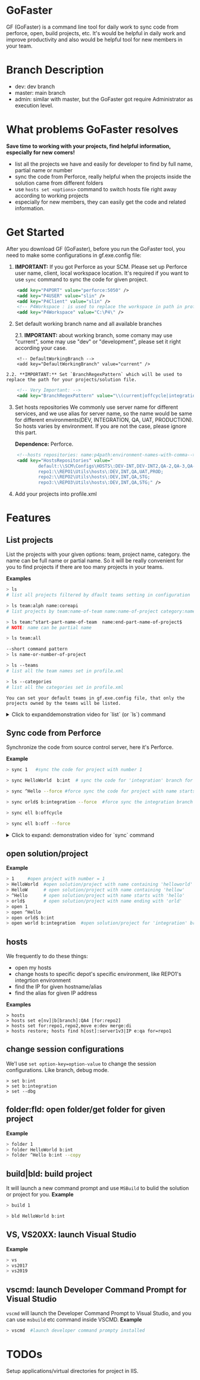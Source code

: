 # GoFaster
GF (GoFaster) is a command line tool for daily work to sync code from perforce, open, build projects, etc. It's would be helpful in daily work and improve productivity and also would be helpful tool for new members in your team.

# Branch Description
* dev: dev branch
* master: main branch
* admin: similar with master, but the GoFaster got require Administrator as execution level.

# What problems GoFaster resolves
**Save time to working with your projects, find helpful information, especially for new comers!**
* list all the projects we have and easily for developer to find by full name, partial name or number
* sync the code from Perforce, really helpful when the projects inside the solution came from different folders
* use `hosts set <options>` command to switch hosts file right away according to working projects
* especially for new members, they can easily get the code and related information. 

# Get Started
After you download GF (GoFaster), before you run the GoFaster tool, you need to make some configurations in gf.exe.config file:
1. **IMPORTANT:** If you got Perforce as your SCM. Please set up Perforce user name, client, local workspace location. It's required if you want to use `sync` command to sync the code for given project.
``` xml
    <add key="P4PORT" value="perforce:5050" />
    <add key="P4USER" value="slin" />
    <add key="P4Client" value="slin" />
    <!-- P4Workspace : is used to replace the workspace in path in profile.xml-->
    <add key="P4Workspace" value="C:\P4\" />
```
2. Set default working branch name and all available branches

    2.1. **IMPORTANT:** about working branch, some comany may use "current", some may use "dev" or "development", please set it right according your case.
```
	<!-- DefaultWorkingBranch -->
	<add key="DefaultWorkingBranch" value="current" />
```

    2.2. **IMPORTANT:** Set `BranchRegexPattern` which will be used to replace the path for your projects/solution file.
``` xml
	<!-- Very Important: -->
	<add key="BranchRegexPattern" value="\\(current|offcycle|integration|production|trunk|release)\\" />
```

3. Set hosts repositories
We commonly use server name for different services, and we use alias for server name, so the name would be same for different environments(DEV, INTEGRATION, QA, UAT, PRODUCTION). So hosts varies by environment. 
If you are not the case, please ignore this part. 

	**Dependence:** Perforce.
``` xml
	<!--hosts repositories: name:p4path:environment-names-with-comma-->
	<add key="HostsRepositories" value="
			default:\\SCM\Configs\HOSTS\:DEV-INT,DEV-INT2,QA-2,QA-3,QA-4,QA-5;
			repo1:\\REPO1\Utils\hosts\:DEV,INT,QA,UAT,PROD;
			repo2:\\REPO2\Utils\hosts\:DEV,INT,QA,STG;
			repo3:\\REPO3\Utils\hosts\:DEV,INT,QA,STG;" />
```
4. Add your projects into profile.xml

# Features
## List projects
List the projects with your given options: team, project name, category. the name can be full name or partial name. So it will be really convenient for you to find projects if there are too many projects in your teams.

**Examples**
```bash
> ls
# list all projects filtered by dfault teams setting in configuration

> ls team:alph name:coreapi
# list projects by team:name-of-team name:name-of-project category:name-of-category

> ls team:^start-part-name-of-team  name:end-part-name-of-project$
# NOTE: name can be partial name

> ls team:all

--short command pattern
> ls name-or-number-of-project

> ls --teams
# list all the team names set in profile.xml

> ls --categories
# list all the categories set in profile.xml

```

    You can set your default teams in gf.exe.config file, that only the projects owned by the teams will be listed.

<details>
    <summary>Click to expanddemonstration video for `list` (or `ls`) command</summary>
    <img src="https://github.com/sw0/GoFaster/blob/dev/manual-gifs/gf-001-ls.gif?raw=true"/>
</details>

## Sync code from Perforce
Synchronize the code from source control server, here it's Perforce.

**Example**
``` bash
> sync 1   #sync the code for project with number 1

> sync HelloWorld  b:int  # sync the code for 'integration' branch for project with name contains "helloworld"

> sync ^Hello --force #force sync the code for project with name starts with 'Hello'

> sync orld$ b:integration --force  #force sync the integration branch code for project with name ends with 'orld'

> sync ell b:offcycle

> sync ell b:off --force
```

<details>
    <summary>Click to expand: demonstration video for `sync` command</summary>
    <img src="https://github.com/sw0/GoFaster/blob/dev/manual-gifs/gf-002-sync.gif?raw=true"/>
</details>

## open solution/project
**Example**
```bash
> 1     #open project with number = 1
> HelloWorld  #open solution/project with name containing 'helloworld'
> HelloW      # open solution/project with name containing 'hellow'
> ^Hello      # open solution/project with name starts with 'hello'
> orld$       # open solution/project with name ending with 'orld'
> open 1
> open ^Hello 
> open orld$ b:int
> open world b:integration  #open solution/project for 'integration' branch with name containing 'world'
```

## hosts
We frequently to do these things:
* open my hosts
* change hosts to specific depot's specific environment, like REPO1's integrtion environment
* find the IP for given hostname/alias
* find the alias for given IP address

**Examples**
```
> hosts
> hosts set e[nv]|b[branch]:QA4 [for:repo2]
> hosts set for:repo1,repo2,move e:dev merge:di
> hosts restore; hosts find h[ost]:server1v3|IP e:qa for=repo1
```

## change session configurations
We'l use `set option-key=option-value` to change the session configurations. Like branch, debug mode.
```
> set b:int
> set b:integration
> set --dbg
```

## folder:fld: open folder/get folder for given project
**Example**
```bash
> folder 1
> folder HelloWorld b:int
> folder ^Hello b:int --copy
```

## build|bld: build project
It will launch a new command prompt and use `MSBuild` to bulid the solution or project for you.
**Example**
```bash
> build 1

> bld HelloWorld b:int
```

## VS, VS20XX: launch Visual Studio
**Example**
```bash
> vs
> vs2017
> vs2019
```

## vscmd: launch Developer Command Prompt for Visual Studio
`vscmd` will launch the Developer Command Prompt to Visual Studio, and you can use `msbuild` etc command inside VSCMD.
**Example**
```bash
> vscmd  #launch developer command prompty installed
```

# TODOs
 Setup applications/virtual directories for project in IIS.